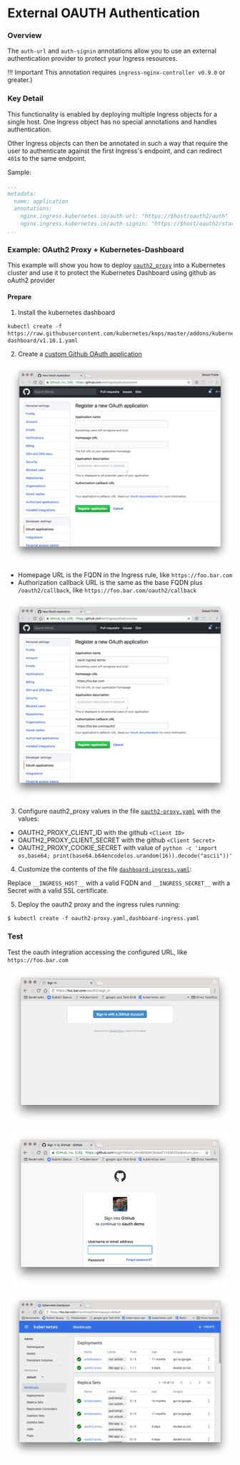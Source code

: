 # External OAUTH Authentication

### Overview

The `auth-url` and `auth-signin` annotations allow you to use an external
authentication provider to protect your Ingress resources.

!!! Important
    This annotation requires `ingress-nginx-controller v0.9.0` or greater.)

### Key Detail

This functionality is enabled by deploying multiple Ingress objects for a single host.
One Ingress object has no special annotations and handles authentication.

Other Ingress objects can then be annotated in such a way that require the user to
authenticate against the first Ingress's endpoint, and can redirect `401`s to the
same endpoint.

Sample:

```yaml
...
metadata:
  name: application
  annotations:
    nginx.ingress.kubernetes.io/auth-url: "https://$host/oauth2/auth"
    nginx.ingress.kubernetes.io/auth-signin: "https://$host/oauth2/start?rd=$escaped_request_uri"
...
```

### Example: OAuth2 Proxy + Kubernetes-Dashboard

This example will show you how to deploy [`oauth2_proxy`](https://github.com/pusher/oauth2_proxy)
into a Kubernetes cluster and use it to protect the Kubernetes Dashboard using github as oAuth2 provider

#### Prepare

1. Install the kubernetes dashboard

```console
kubectl create -f https://raw.githubusercontent.com/kubernetes/kops/master/addons/kubernetes-dashboard/v1.10.1.yaml
```

2. Create a [custom Github OAuth application](https://github.com/settings/applications/new)

![Register OAuth2 Application](images/register-oauth-app.png)

- Homepage URL is the FQDN in the Ingress rule, like `https://foo.bar.com`
- Authorization callback URL is the same as the base FQDN plus `/oauth2/callback`, like `https://foo.bar.com/oauth2/callback`

![Register OAuth2 Application](images/register-oauth-app-2.png)

3. Configure oauth2_proxy values in the file [`oauth2-proxy.yaml`](https://raw.githubusercontent.com/kubernetes/ingress-nginx/main/docs/examples/auth/oauth-external-auth/oauth2-proxy.yaml) with the values:

- OAUTH2_PROXY_CLIENT_ID with the github `<Client ID>`
- OAUTH2_PROXY_CLIENT_SECRET with the github `<Client Secret>`
- OAUTH2_PROXY_COOKIE_SECRET with value of `python -c 'import os,base64; print(base64.b64encode(os.urandom(16)).decode("ascii"))'`

4. Customize the contents of the file [`dashboard-ingress.yaml`](https://raw.githubusercontent.com/kubernetes/ingress-nginx/main/docs/examples/auth/oauth-external-auth/dashboard-ingress.yaml):

Replace `__INGRESS_HOST__` with a valid FQDN and `__INGRESS_SECRET__` with a Secret with a valid SSL certificate.

5. Deploy the oauth2 proxy and the ingress rules running:

```console
$ kubectl create -f oauth2-proxy.yaml,dashboard-ingress.yaml
```

### Test

Test the oauth integration accessing the configured URL, like `https://foo.bar.com`

![Register OAuth2 Application](images/github-auth.png)

![Github authentication](images/oauth-login.png)

![Kubernetes dashboard](images/dashboard.png)
